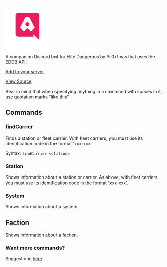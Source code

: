 

<img src="assets/stationkeeperlogo2.png" alt="logo" style="width: 10em; text-align: left; clear: both;" />

<br>

A companion Discord bot for Elite Dangerous by Pr0x1mas that uses the EDDB API.

[Add to your server](https://discord.com/api/oauth2/authorize?client_id=721054385882398813&permissions=0&scope=bot)

[View Source](https://github.com/Pr0x1mas/station-keeper)

Bear in mind that when specifying anything in a command with spaces in it, use quotation marks "like this"

## Commands

### findCarrier
Finds a station or fleet carrier. With fleet carriers, you must use its identification code in the format 'xxx-xxx'.

Syntax: `findCarrier <station>`

### Station
Shows information about a station or carrier. As above, with fleet carriers, you must use its identification code in the format 'xxx-xxx'.

### System
Shows information about a system.

## Faction
Shows information about a faction.

### Want more commands?

Suggest one [here](https://github.com/Pr0x1mas/station-keeper/issues/new?assignees=&labels=&template=feature_request.md&title=)